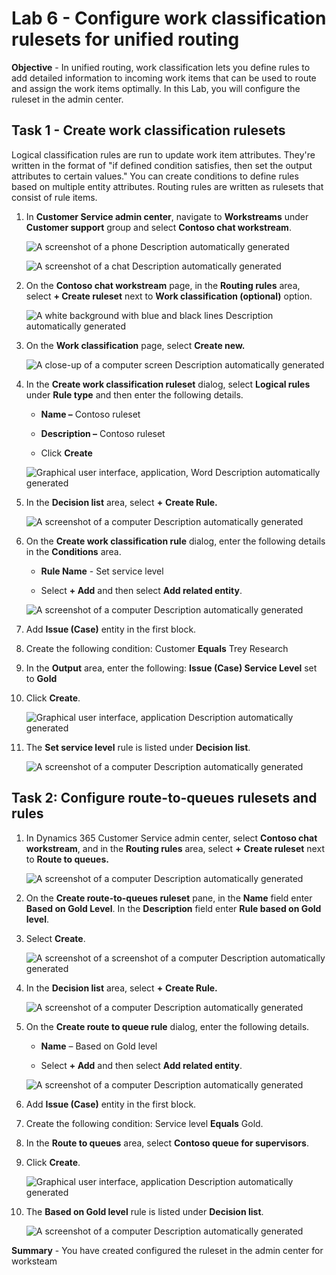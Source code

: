 # Lab 6 - Configure work classification rulesets for unified routing

**Objective** - In unified routing, work classification lets you define rules to add detailed information to incoming work items that can be used to route and assign the work items optimally. In this Lab, you will configure the ruleset in the admin center.

## Task 1 - Create work classification rulesets

Logical classification rules are run to update work item attributes.
They're written in the format of "if defined condition satisfies, then
set the output attributes to certain values." You can create conditions
to define rules based on multiple entity attributes. Routing rules are
written as rulesets that consist of rule items.

1.  In **Customer Service admin center**, navigate to
    **Workstreams** under **Customer support** group and select
    **Contoso chat workstream**.

    ![A screenshot of a phone Description automatically
generated](./media/media6/image1.png)

    ![A screenshot of a chat Description automatically
generated](./media/media6/image2.png)

2.  On the **Contoso chat workstream** page, in the **Routing
    rules** area, select **+ Create ruleset** next to **Work
    classification (optional)** option.

    ![A white background with blue and black lines Description automatically
generated](./media/media6/image3.png)

3.  On the **Work classification** page, select **Create new.**

    ![A close-up of a computer screen Description automatically
generated](./media/media6/image4.png)

4.  In the **Create work classification ruleset** dialog, select
    **Logical rules** under **Rule type** and then enter the following
    details.

    - **Name –** Contoso ruleset

    - **Description –** Contoso ruleset

    - Click **Create**

    ![Graphical user interface, application, Word Description automatically
generated](./media/media6/image5.png)

5.  In the **Decision list** area, select **+** **Create Rule.**

    ![A screenshot of a computer Description automatically
generated](./media/media6/image6.png)

6.  On the **Create work classification rule** dialog, enter the
    following details in the **Conditions** area.

    - **Rule Name** - Set service level

    - Select **+ Add** and then select **Add related entity**.

    ![A screenshot of a computer Description automatically
generated](./media/media6/image7.png)

7.  Add **Issue (Case)** entity in the first block.

8.  Create the following condition: Customer **Equals** Trey Research

9.  In the **Output** area, enter the following: **Issue (Case) Service Level** set to **Gold**

10. Click **Create**.

    ![Graphical user interface, application Description automatically
generated](./media/media6/image8.png)

11. The **Set service level** rule is listed under **Decision list**.

    ![A screenshot of a computer Description automatically
generated](./media/media6/image9.png)

## Task 2: Configure route-to-queues rulesets and rules

1.  In Dynamics 365 Customer Service admin center, select **Contoso chat
    workstream**, and in the **Routing rules** area, select **+**
    **Create ruleset** next to **Route to queues.**

    ![A screenshot of a computer Description automatically
generated](./media/media6/image10.png)

2.  On the **Create route-to-queues ruleset** pane, in the **Name**
    field enter **Based on Gold Level**. In the **Description** field
    enter **Rule based on Gold level**.

3.  Select **Create**.

    ![A screenshot of a screenshot of a computer Description automatically
generated](./media/media6/image11.png)

4.  In the **Decision list** area, select **+** **Create Rule.**

    ![A screenshot of a computer Description automatically
generated](./media/media6/image12.png)

5.  On the **Create route to queue rule** dialog, enter the following
    details.

    - **Name** – Based on Gold level

    - Select **+ Add** and then select **Add related entity**.

    ![A screenshot of a computer Description automatically
generated](./media/media6/image13.png)

6.  Add **Issue (Case)** entity in the first block.

7.  Create the following condition: Service level **Equals** Gold.

8.  In the **Route to queues** area, select **Contoso queue for
    supervisors**.

9.  Click **Create**.

    ![Graphical user interface, application Description automatically
generated](./media/media6/image14.png)

10. The **Based on Gold level** rule is listed under **Decision list**.

    ![A screenshot of a computer Description automatically
generated](./media/media6/image15.png)

**Summary** - You have created configured the ruleset in the admin center for worksteam
